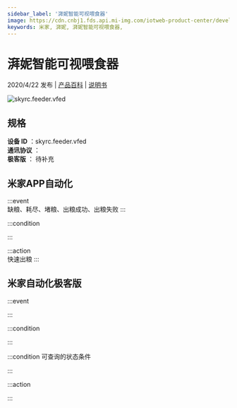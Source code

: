 ```yaml
---
sidebar_label: '湃妮智能可视喂食器'
image: https://cdn.cnbj1.fds.api.mi-img.com/iotweb-product-center/developer_1575608005245ewLLq5Xz.png?GalaxyAccessKeyId=AKVGLQWBOVIRQ3XLEW&Expires=9223372036854775807&Signature=CFstAh3Ifqc2TDDMMuiJzu1d588=
keywords: 米家, 湃妮, 湃妮智能可视喂食器, 
---
```

# 湃妮智能可视喂食器

2020/4/22 发布 | [产品百科](https://home.mi.com/webapp/content/baike/product/index.html?model=skyrc.feeder.vfed/) | [说明书](https://home.mi.com/views/introduction.html?model=skyrc.feeder.vfed&region=cn)

![skyrc.feeder.vfed](https://cdn.cnbj1.fds.api.mi-img.com/iotweb-product-center/developer_1575608005245ewLLq5Xz.png?GalaxyAccessKeyId=AKVGLQWBOVIRQ3XLEW&Expires=9223372036854775807&Signature=CFstAh3Ifqc2TDDMMuiJzu1d588=)

## 规格  
> 
**设备 ID** ：skyrc.feeder.vfed  
**通讯协议** ：  
**极客版**  ： 待补充 


## 米家APP自动化  

:::event  
缺粮、耗尽、堵粮、出粮成功、出粮失败
:::

:::condition  

:::

:::action   
快速出粮
:::

## 米家自动化极客版  

:::event  

:::

:::condition  

:::

:::condition 可查询的状态条件  

:::

:::action  

:::

        
